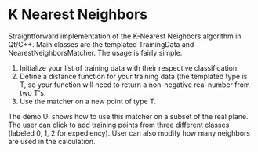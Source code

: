 # K Nearest Neighbors
Straightforward implementation of the K-Nearest Neighbors algorithm in Qt/C++. Main classes are the templated TrainingData and NearestNeighborsMatcher. The usage is fairly simple:
  1) Initialize your list of training data with their respective classification.
  2) Define a distance function for your training data (the templated type is T, so your function will need to return a non-negative real number from two T's.
  3) Use the matcher on a new point of type T.
  
The demo UI shows how to use this matcher on a subset of the real plane. The user can click to add training points from three different classes (labeled 0, 1, 2 for expediency). User can also modify how many neighbors are used in the calculation.
